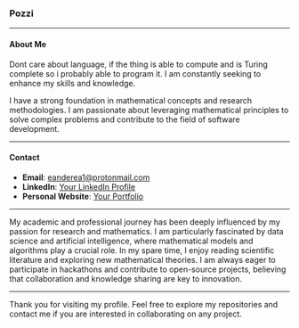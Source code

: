 ### Pozzi

---

#### About Me

Dont care about language, if the thing is able to compute and is Turing complete so i probably able to program it. 
I am constantly seeking to enhance my skills and knowledge.

I  have a strong foundation in mathematical concepts and research methodologies. I am passionate about leveraging mathematical principles to solve complex problems and contribute to the field of software development.

---

#### Contact

- **Email**: eanderea1@protonmail.com
- **LinkedIn**: [Your LinkedIn Profile]([https://www.linkedin.com/in/andersonpozzi/](https://www.linkedin.com/in/anderson-rodrigo-pozzi-a06246186/))
- **Personal Website**: [Your Portfolio]([https://www.andersonpozzi.dev](https://adeveloper.com.br))

---

My academic and professional journey has been deeply influenced by my passion for research and mathematics. I am particularly fascinated by data science and artificial intelligence, where mathematical models and algorithms play a crucial role. In my spare time, I enjoy reading scientific literature and exploring new mathematical theories. I am always eager to participate in hackathons and contribute to open-source projects, believing that collaboration and knowledge sharing are key to innovation.

---

Thank you for visiting my profile. Feel free to explore my repositories and contact me if you are interested in collaborating on any project.
